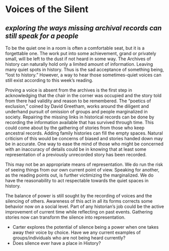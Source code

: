# Voices of the Silent
## _exploring the ways missing archival records can still speak for a people_


To be the quiet one in a room is often a comfortable seat, but it is a forgettable one. The work put into some achievement, grand or privately small, will be left to the dust if not heard in some way. The Archives of history can naturally hold only a limited amount of information. Leaving many quiet spots in history. Thus is the sad acceptance of something being, “lost to history.” However, a way to hear those sometimes-quiet voices can still exist according to this week’s reading. 

Proving a voice is absent from the archives is the first step in acknowledging that the chair in the corner was occupied and the story told from there had validity and reason to be remembered.  The “poetics of exclusion,” coined by David Greetham, works around the diligent and underhand pursuit of omission of groups and people marginalized in society. Repairing the missing links in historical records can be done by recording the information available that has survived through time.  This could come about by the gathering of stories from those who keep ancestral records. Adding family histories can fill the empty spaces. Natural criticism of this would be concerns of biased and stories handed down may be in accurate. One way to ease the mind of those who might be concerned with an inaccuracy of details could be in knowing that at least some representation of a previously unrecorded story has been recorded. 

This may not be an appropriate means of representation. We do run the risk of seeing things from our own current point of view. Speaking for another, as the reading points out, is further victimizing the marginalized. We do have the reasonability to act respectable towards the quiet spaces in history. 

The balance of power is still sought by the recording of voices and the silencing of others. Awareness of this act in all its forms corrects some behavior now on a social level. Part of any historian’s job could be the active improvement of current time while reflecting on past events. Gathering stories now can transform the silence into representation. 

- Carter explores the potential of silence being a power when one takes away their voice by choice. Have we any current examples of groups/individuals who are not being heard currently?
- Does silence ever have a place in History?  
